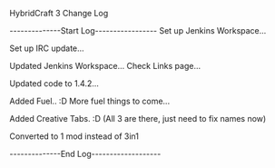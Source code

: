 HybridCraft 3 Change Log

--------------Start Log-----------------
Set up Jenkins Workspace...

Set up IRC update...

Updated Jenkins Workspace... Check Links page...

Updated code to 1.4.2...

Added Fuel.. :D More fuel things to come...

Added Creative Tabs. :D (All 3 are there, just need to fix names now)

Converted to 1 mod instead of 3in1

--------------End Log-------------------